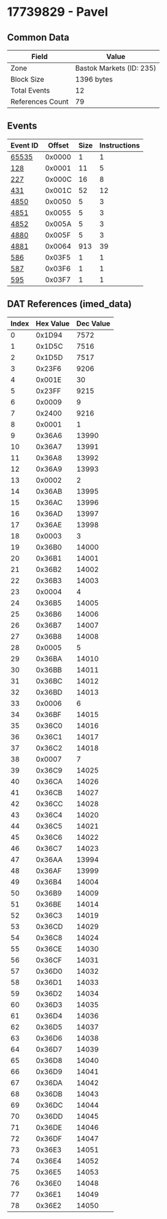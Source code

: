# 17739829 - Pavel

## Common Data

| Field            | Value                    |
|------------------|--------------------------|
| Zone             | Bastok Markets (ID: 235) |
| Block Size       | 1396 bytes               |
| Total Events     | 12                       |
| References Count | 79                       |

## Events

| Event ID            | Offset   |   Size |   Instructions |
|---------------------|----------|--------|----------------|
| [65535](./65535.md) | 0x0000   |      1 |              1 |
| [128](./128.md)     | 0x0001   |     11 |              5 |
| [227](./227.md)     | 0x000C   |     16 |              8 |
| [431](./431.md)     | 0x001C   |     52 |             12 |
| [4850](./4850.md)   | 0x0050   |      5 |              3 |
| [4851](./4851.md)   | 0x0055   |      5 |              3 |
| [4852](./4852.md)   | 0x005A   |      5 |              3 |
| [4880](./4880.md)   | 0x005F   |      5 |              3 |
| [4881](./4881.md)   | 0x0064   |    913 |             39 |
| [586](./586.md)     | 0x03F5   |      1 |              1 |
| [587](./587.md)     | 0x03F6   |      1 |              1 |
| [595](./595.md)     | 0x03F7   |      1 |              1 |

## DAT References (imed_data)

|   Index | Hex Value   |   Dec Value |
|---------|-------------|-------------|
|       0 | 0x1D94      |        7572 |
|       1 | 0x1D5C      |        7516 |
|       2 | 0x1D5D      |        7517 |
|       3 | 0x23F6      |        9206 |
|       4 | 0x001E      |          30 |
|       5 | 0x23FF      |        9215 |
|       6 | 0x0009      |           9 |
|       7 | 0x2400      |        9216 |
|       8 | 0x0001      |           1 |
|       9 | 0x36A6      |       13990 |
|      10 | 0x36A7      |       13991 |
|      11 | 0x36A8      |       13992 |
|      12 | 0x36A9      |       13993 |
|      13 | 0x0002      |           2 |
|      14 | 0x36AB      |       13995 |
|      15 | 0x36AC      |       13996 |
|      16 | 0x36AD      |       13997 |
|      17 | 0x36AE      |       13998 |
|      18 | 0x0003      |           3 |
|      19 | 0x36B0      |       14000 |
|      20 | 0x36B1      |       14001 |
|      21 | 0x36B2      |       14002 |
|      22 | 0x36B3      |       14003 |
|      23 | 0x0004      |           4 |
|      24 | 0x36B5      |       14005 |
|      25 | 0x36B6      |       14006 |
|      26 | 0x36B7      |       14007 |
|      27 | 0x36B8      |       14008 |
|      28 | 0x0005      |           5 |
|      29 | 0x36BA      |       14010 |
|      30 | 0x36BB      |       14011 |
|      31 | 0x36BC      |       14012 |
|      32 | 0x36BD      |       14013 |
|      33 | 0x0006      |           6 |
|      34 | 0x36BF      |       14015 |
|      35 | 0x36C0      |       14016 |
|      36 | 0x36C1      |       14017 |
|      37 | 0x36C2      |       14018 |
|      38 | 0x0007      |           7 |
|      39 | 0x36C9      |       14025 |
|      40 | 0x36CA      |       14026 |
|      41 | 0x36CB      |       14027 |
|      42 | 0x36CC      |       14028 |
|      43 | 0x36C4      |       14020 |
|      44 | 0x36C5      |       14021 |
|      45 | 0x36C6      |       14022 |
|      46 | 0x36C7      |       14023 |
|      47 | 0x36AA      |       13994 |
|      48 | 0x36AF      |       13999 |
|      49 | 0x36B4      |       14004 |
|      50 | 0x36B9      |       14009 |
|      51 | 0x36BE      |       14014 |
|      52 | 0x36C3      |       14019 |
|      53 | 0x36CD      |       14029 |
|      54 | 0x36C8      |       14024 |
|      55 | 0x36CE      |       14030 |
|      56 | 0x36CF      |       14031 |
|      57 | 0x36D0      |       14032 |
|      58 | 0x36D1      |       14033 |
|      59 | 0x36D2      |       14034 |
|      60 | 0x36D3      |       14035 |
|      61 | 0x36D4      |       14036 |
|      62 | 0x36D5      |       14037 |
|      63 | 0x36D6      |       14038 |
|      64 | 0x36D7      |       14039 |
|      65 | 0x36D8      |       14040 |
|      66 | 0x36D9      |       14041 |
|      67 | 0x36DA      |       14042 |
|      68 | 0x36DB      |       14043 |
|      69 | 0x36DC      |       14044 |
|      70 | 0x36DD      |       14045 |
|      71 | 0x36DE      |       14046 |
|      72 | 0x36DF      |       14047 |
|      73 | 0x36E3      |       14051 |
|      74 | 0x36E4      |       14052 |
|      75 | 0x36E5      |       14053 |
|      76 | 0x36E0      |       14048 |
|      77 | 0x36E1      |       14049 |
|      78 | 0x36E2      |       14050 |
